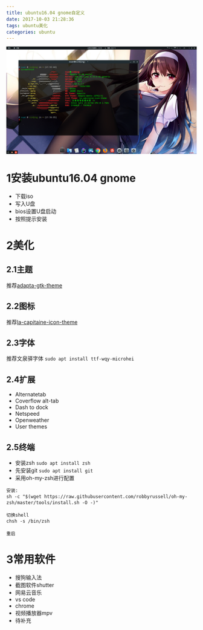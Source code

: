 ```yaml
---
title: ubuntu16.04 gnome自定义
date: 2017-10-03 21:28:36
tags: ubuntu美化
categories: ubuntu
---
```


![界面展示](https://raw.githubusercontent.com/xuanbo/blog/master/source/images/myUbuntu/show.png)

# 1安装ubuntu16.04 gnome

* 下载iso
* 写入U盘
* bios设置U盘启动
* 按照提示安装

# 2美化

## 2.1主题

推荐[adapta-gtk-theme](https://github.com/adapta-project/adapta-gtk-theme)

## 2.2图标

推荐[la-capitaine-icon-theme](https://github.com/keeferrourke/la-capitaine-icon-theme)

## 2.3字体

推荐文泉驿字体 `sudo apt install ttf-wqy-microhei`

## 2.4扩展

* Alternatetab
* Coverflow alt-tab
* Dash to dock
* Netspeed
* Openweather
* User themes

## 2.5终端

* 安装zsh
`sudo apt install zsh`
* 先安装git
`sudo apt install git`
* 采用oh-my-zsh进行配置
```
安装:
sh -c "$(wget https://raw.githubusercontent.com/robbyrussell/oh-my-zsh/master/tools/install.sh -O -)"

切换shell
chsh -s /bin/zsh

重启
```

# 3常用软件

* 搜狗输入法
* 截图软件shutter
* 网易云音乐
* vs code
* chrome
* 视频播放器mpv
* 待补充